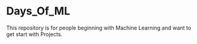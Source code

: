 # Days_Of_ML
This repository is for people beginning with Machine Learning and want to get start with Projects.
